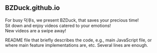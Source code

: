 ## BZDuck.github.io

For busy 덕후s, we present BZDuck, that saves your precious time!  
Sit down and enjoy videos catered to your emotions!  
New videos are a swipe away!  

README file that briefly describes the code, e.g., main JavaScript file, or where main feature implementations are, etc. Several lines are enough.
